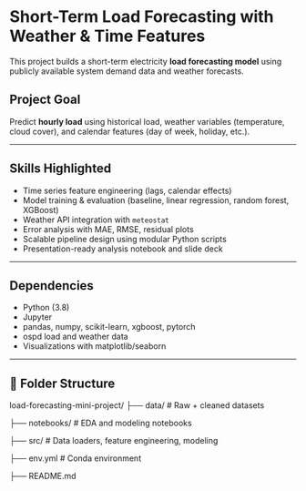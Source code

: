 # Short-Term Load Forecasting with Weather & Time Features

This project builds a short-term electricity **load forecasting model** using publicly available system demand data and weather forecasts.

## Project Goal
Predict **hourly load** using historical load, weather variables (temperature, cloud cover), and calendar features (day of week, holiday, etc.).

---

## Skills Highlighted
- Time series feature engineering (lags, calendar effects)
- Model training & evaluation (baseline, linear regression, random forest, XGBoost)
- Weather API integration with `meteostat`
- Error analysis with MAE, RMSE, residual plots
- Scalable pipeline design using modular Python scripts
- Presentation-ready analysis notebook and slide deck

---

## Dependencies
- Python (3.8)
- Jupyter
- pandas, numpy, scikit-learn, xgboost, pytorch
- ospd load and weather data
- Visualizations with matplotlib/seaborn

---

## 📁 Folder Structure
load-forecasting-mini-project/ 
├── data/ # Raw + cleaned datasets

├── notebooks/ # EDA and modeling notebooks 

├── src/ # Data loaders, feature engineering, modeling 

├── env.yml # Conda environment 

├── README.md